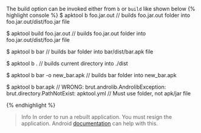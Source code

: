The build option can be invoked either from <code>b</code> or <code>build</code> like shown below
{% highlight console %}
$ apktool b foo.jar.out
// builds foo.jar.out folder into foo.jar.out/dist/foo.jar file

$ apktool build foo.jar.out
// builds foo.jar.out folder into foo.jar.out/dist/foo.jar file

$ apktool b bar
// builds bar folder into bar/dist/bar.apk file

$ apktool b .
// builds current directory into ./dist

$ apktool b bar -o new_bar.apk
// builds bar folder into new_bar.apk

$ apktool b bar.apk
// WRONG: brut.androlib.AndrolibException: brut.directory.PathNotExist: apktool.yml
// Must use folder, not apk/jar file

{% endhighlight %}

<blockquote class="info"><span class="label label-info lb">Info</span> In order to run a rebuilt application. You must resign the application.
Android <a target="_blank" href="https://developer.android.com/tools/publishing/app-signing.html#signing-manually">documentation</a> can help with this.</blockquote>
